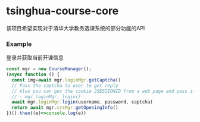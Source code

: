 # tsinghua-course-core
该项目希望实现对于清华大学教务选课系统的部分功能的API

### Example
登录并获取当前开课信息
```javascript
const mgr = new CourseManager();
(async function () {
  const img=await mgr.loginMgr.getCaptcha()
  // Pass the captcha to user to get reply
  // Also you can get the cookie JSESSIONID from a web page and pass it to 
  // - mgr.loginMgr._login()
  await mgr.loginMgr.login(username, password, captcha)
  return await mgr.crsMgr.getOpeningInfo()
})().then((e)=>console.log(e))
```
